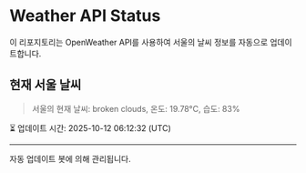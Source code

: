 
# Weather API Status

이 리포지토리는 OpenWeather API를 사용하여 서울의 날씨 정보를 자동으로 업데이트합니다.

## 현재 서울 날씨
> 서울의 현재 날씨: broken clouds, 온도: 19.78°C, 습도: 83%

⏳ 업데이트 시간: 2025-10-12 06:12:32 (UTC)

---
자동 업데이트 봇에 의해 관리됩니다.
